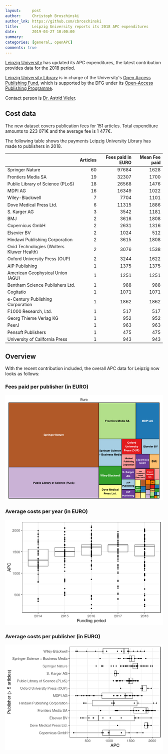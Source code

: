 ```yaml
---
layout:     post
author:     Christoph Broschinski
author_lnk: https://github.com/cbroschinski
title:      Leipzig University reports its 2018 APC expenditures
date:       2019-03-27 10:00:00
summary:    
categories: [general, openAPC]
comments: true
---
```




[Leipzig University](https://www.uni-leipzig.de/) has updated its APC expenditures, the latest contribution provides data for the 2018 period.

[Leipzig University Library](http://www.ub.uni-leipzig.de) is in charge of the University's [Open Access Publishing Fund](https://www.ub.uni-leipzig.de/en/open-science/publishing-fund/), which is supported by the DFG under its [Open-Access Publishing Programme](http://www.dfg.de/en/research_funding/programmes/infrastructure/lis/funding_opportunities/open_access/).

Contact person is [Dr. Astrid Vieler](mailto:openaccess@ub.uni-leipzig.de).

## Cost data



The new dataset covers publication fees for 151 articles. Total expenditure amounts to 223 071€ and the average fee is 1 477€.

The following table shows the payments Leipzig University Library has made to publishers in 2018.


|                                          | Articles| Fees paid in EURO| Mean Fee paid|
|:-----------------------------------------|--------:|-----------------:|-------------:|
|Springer Nature                           |       60|             97684|          1628|
|Frontiers Media SA                        |       19|             32307|          1700|
|Public Library of Science (PLoS)          |       18|             26568|          1476|
|MDPI AG                                   |       16|             16349|          1022|
|Wiley-Blackwell                           |        7|              7704|          1101|
|Dove Medical Press Ltd.                   |        6|             11315|          1886|
|S. Karger AG                              |        3|              3542|          1181|
|BMJ                                       |        2|              3616|          1808|
|Copernicus GmbH                           |        2|              2631|          1316|
|Elsevier BV                               |        2|              1024|           512|
|Hindawi Publishing Corporation            |        2|              3615|          1808|
|Ovid Technologies (Wolters Kluwer Health) |        2|              3076|          1538|
|Oxford University Press (OUP)             |        2|              3244|          1622|
|AIP Publishing                            |        1|              1375|          1375|
|American Geophysical Union (AGU)          |        1|              1251|          1251|
|Bentham Science Publishers Ltd.           |        1|               988|           988|
|Cogitatio                                 |        1|              1071|          1071|
|e-Century Publishing Corporation          |        1|              1862|          1862|
|F1000 Research, Ltd.                      |        1|               517|           517|
|Georg Thieme Verlag KG                    |        1|               952|           952|
|PeerJ                                     |        1|               963|           963|
|Pensoft Publishers                        |        1|               475|           475|
|University of California Press            |        1|               943|           943|

## Overview

With the recent contribution included, the overall APC data for Leipzig now looks as follows:

### Fees paid per publisher (in EURO)

![plot of chunk tree_leipzig_2019_03_27_full](/figure/tree_leipzig_2019_03_27_full-1.png)

###  Average costs per year (in EURO)

![plot of chunk box_leipzig_2019_03_27_year_full](/figure/box_leipzig_2019_03_27_year_full-1.png)

###  Average costs per publisher (in EURO)

![plot of chunk box_leipzig_2019_03_27_publisher_full](/figure/box_leipzig_2019_03_27_publisher_full-1.png)
